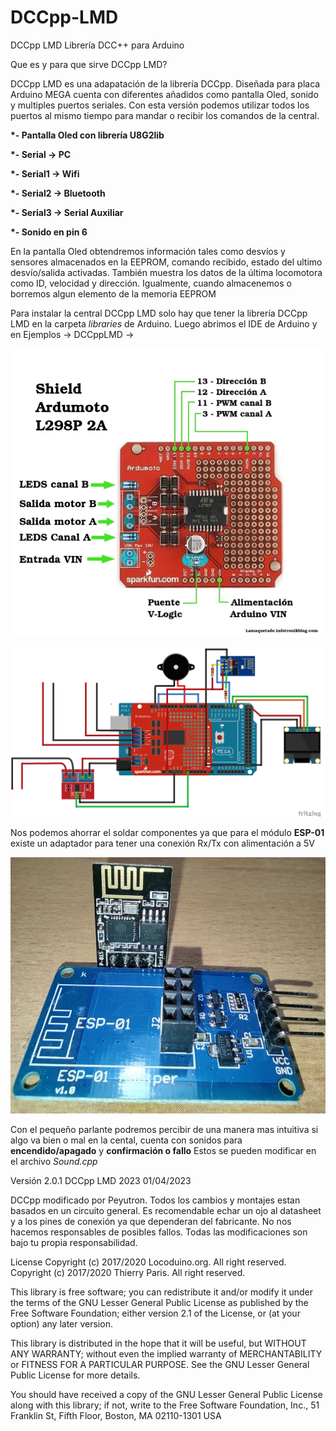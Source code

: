 # DCCpp-LMD

DCCpp LMD Librería DCC++ para Arduino

Que es y para que sirve DCCpp LMD?

DCCpp LMD es una adapatación de la librería DCCpp. Diseñada para placa Arduino MEGA cuenta con diferentes añadidos como pantalla Oled, sonido y multiples puertos seriales. Con esta versión podemos utilizar todos los puertos al mismo tiempo para mandar o recibir los comandos de la central.



<strong>
  
*- Pantalla Oled con librería U8G2lib

*- Serial → PC

*- Serial1 → Wifi

*- Serial2 → Bluetooth

*- Serial3 → Serial Auxiliar

*- Sonido en pin 6
  
</strong>

En la pantalla Oled obtendremos información tales como desvíos y sensores almacenados en la EEPROM, comando recibido, estado del ultimo desvío/salida activadas. También muestra los datos de la última locomotora como ID, velocidad y dirección. Igualmente, cuando almacenemos o borremos algun elemento de la memoria EEPROM

Para instalar la central DCCpp LMD solo hay que tener la librería DCCpp LMD en la carpeta <em>libraries</em> de Arduino. Luego abrimos el IDE de Arduino y en Ejemplos -> DCCppLMD -> 


![alt text](https://github.com/Peyutron/DCCpp_LMD/blob/main/DCCpp_LMD/extras/Images/ardumoto-l298p_pines.jpg?raw=true "Shield Ardumoto")



![alt text](https://github.com/Peyutron/DCCpp_LMD/blob/main/DCCpp_LMD/extras/Images/DCCpp_Mega_oledESP8266Buzzmax471.jpg?raw=true "DCCpp Wifi" )


Nos podemos ahorrar el soldar componentes ya que para el módulo <strong>ESP-01</strong> existe un adaptador para tener una conexión Rx/Tx con alimentación a 5V 

![alt text](https://github.com/Peyutron/DCCpp_LMD/blob/main/DCCpp_LMD/extras/Images/Modulo_serial_ESP8266.jpg?raw=true "Adaptador ESP-01")



Con el pequeño parlante podremos percibir de una manera mas intuitiva si algo va bien o mal en la cental, cuenta con sonidos para <strong>encendido/apagado</strong> y <strong>confirmación o fallo</strong>
Estos se pueden modificar en el archivo <em>Sound.cpp</em>


Versión 2.0.1 DCCpp LMD 2023  01/04/2023


DCCpp modificado por Peyutron. Todos los cambios y montajes estan basados en un circuito general. Es recomendable echar un ojo al datasheet y a los pines de conexión ya que dependeran del fabricante. No nos hacemos responsables de posibles fallos. Todas las modificaciones son bajo tu propia responsabilidad.




License
Copyright (c) 2017/2020 Locoduino.org. All right reserved. Copyright (c) 2017/2020 Thierry Paris. All right reserved.

This library is free software; you can redistribute it and/or modify it under the terms of the GNU Lesser General Public License as published by the Free Software Foundation; either version 2.1 of the License, or (at your option) any later version.

This library is distributed in the hope that it will be useful, but WITHOUT ANY WARRANTY; without even the implied warranty of MERCHANTABILITY or FITNESS FOR A PARTICULAR PURPOSE. See the GNU Lesser General Public License for more details.

You should have received a copy of the GNU Lesser General Public License along with this library; if not, write to the Free Software Foundation, Inc., 51 Franklin St, Fifth Floor, Boston, MA 02110-1301 USA
